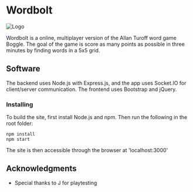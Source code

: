 # Wordbolt

![Logo](https://user-images.githubusercontent.com/51413275/103162662-61342680-47c1-11eb-8046-f35df9baa73b.png)

Wordbolt is a online, multiplayer version of the Allan Turoff word game Boggle. The goal of the game is score as many points as possible in three minutes by finding words in a 5x5 grid.

## Software

The backend uses Node.js with Express.js, and the app uses Socket.IO for client/server communication. The frontend uses Bootstrap and jQuery.

### Installing

To build the site, first install Node.js and npm. Then run the following in the root folder:

```
npm install
npm start
```

The site is then accessible through the browser at 'localhost:3000'

## Acknowledgments

* Special thanks to J for playtesting
